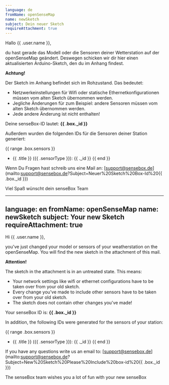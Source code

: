 ```yaml
---
language: de
fromName: openSenseMap
name: newSketch
subject: Dein neuer Sketch
requireAttachment: true
---
```


Hallo {{ .user.name }},

du hast gerade das Modell oder die Sensoren deiner Wetterstation auf der openSenseMap geändert. Deswegen schicken wir dir hier einen aktualisierten Arduino-Sketch, den du im Anhang findest.

**Achtung!**

Der Sketch im Anhang befindet sich im Rohzustand. Das bedeutet:

- Netzwerkeinstellungen für Wifi oder statische Ethernetkonfigurationen müssen vom alten Sketch übernommen werden.
- Jegliche Änderungen für zum Beispiel: andere Sensoren müssen vom alten Sketch übernommen werden.
- Jede andere Änderung ist nicht enthalten!

Deine senseBox-ID lautet: **{{ .box._id }}**

Außerdem wurden die folgenden IDs für die Sensoren deiner Station generiert:

{{ range .box.sensors }}
- {{ .title }} ({{ .sensorType }}): {{ ._id }}
{{ end }}

Wenn Du Fragen hast schreib uns eine Mail an: [support@sensebox.de](mailto:support@sensebox.de?Subject=Neuer%20Sketch%20Box-Id%20{{ .box._id }})

Viel Spaß wünscht dein senseBox Team

---
language: en
fromName: openSenseMap
name: newSketch
subject: Your new Sketch
requireAttachment: true
---

Hi {{ .user.name }},

you've just changed your model or sensors of your weatherstation on the openSenseMap. You will find the new sketch in the attachment of this mail.

**Attention!**

The sketch in the attachment is in an untreated state. This means:

- Your network settings like wifi or ethernet configurations have to be taken over from your old sketch.
- Every change you've made to include other sensors have to be taken over from your old sketch.
- The sketch does not contain other changes you've made!

Your senseBox ID is: **{{ .box._id }}**

In addition, the following IDs were generated for the sensors of your station:

{{ range .box.sensors }}
- {{ .title }} ({{ .sensorType }}): {{ ._id }}
{{ end }}

If you have any questions write us an email to: [support@sensebox.de](mailto:support@sensebox.de?Subject=New%20Sketch%20Please%20Include%20box-id%20{{ .box._id }})

The senseBox team wishes you a lot of fun with your new senseBox
